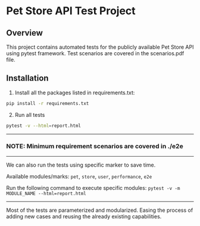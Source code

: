 # Pet Store API Test Project

## Overview
This project contains automated tests for the publicly available Pet Store API using pytest framework.
Test scenarios are covered in the scenarios.pdf file.

## Installation
1. Install all the packages listed in requirements.txt:
```bash
pip install -r requirements.txt
```
2. Run all tests 
```bash
pytest -v --html=report.html
```

---

### NOTE: Minimum requirement scenarios are covered in ./e2e

---
We can also run the tests using specific marker to save time.

Available modules/marks: `pet`, `store`, `user`, `performance`, `e2e`

Run the following command to execute specific modules: `pytest -v -m MODULE_NAME --html=report.html`

---

Most of the tests are parameterized and modularized. Easing the process of adding new cases and reusing the already existing capabilities.